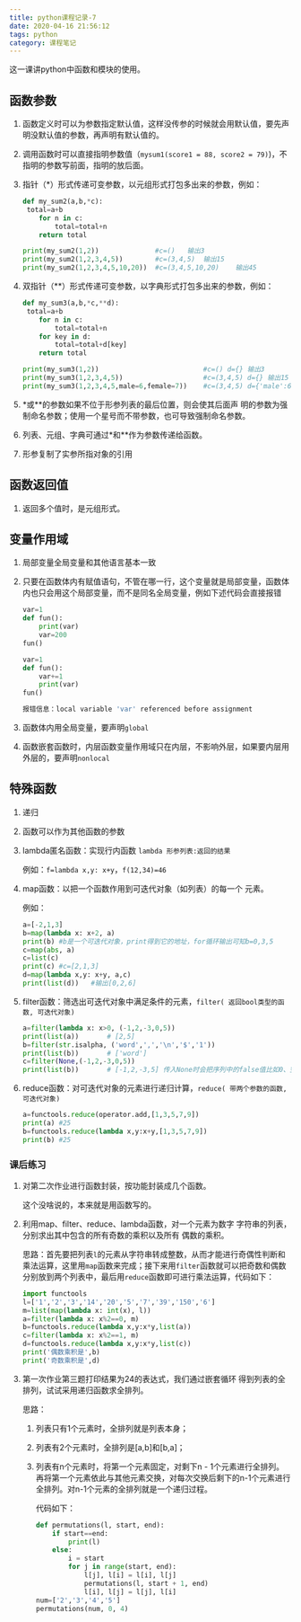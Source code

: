 ```yaml
---
title: python课程记录-7
date: 2020-04-16 21:56:12
tags: python
category: 课程笔记
---
```

这一课讲python中函数和模块的使用。

<!--more-->

## 函数参数

1. 函数定义时可以为参数指定默认值，这样没传参的时候就会用默认值，要先声明没默认值的参数，再声明有默认值的。

2. 调用函数时可以直接指明参数值（`mysum1(score1 = 88, score2 = 79)`)，不指明的参数写前面，指明的放后面。

3. 指针（*）形式传递可变参数，以元组形式打包多出来的参数，例如：

   ```python
   def my_sum2(a,b,*c):
   	total=a+b
       for n in c:
           total=total+n
       return total
   
   print(my_sum2(1,2))				#c=()	输出3
   print(my_sum2(1,2,3,4,5))		#c=(3,4,5)	输出15
   print(my_sum2(1,2,3,4,5,10,20))	#c=(3,4,5,10,20)	输出45
   ```

4. 双指针（**）形式传递可变参数，以字典形式打包多出来的参数，例如：

   ```python
   def my_sum3(a,b,*c,**d):
   	total=a+b
       for n in c:
           total=total+n
       for key in d:
           total=total+d[key]
       return total
   
   print(my_sum3(1,2))							#c=() d={} 输出3
   print(my_sum3(1,2,3,4,5))					#c=(3,4,5) d={} 输出15
   print(my_sum3(1,2,3,4,5,male=6,female=7))	#c=(3,4,5) d={'male':6,'female':7} 输出28
   ```

5. *或**的参数如果不位于形参列表的最后位置，则会使其后面声 明的参数为强制命名参数；使用一个星号而不带参数，也可导致强制命名参数。

6. 列表、元组、字典可通过*和**作为参数传递给函数。

7. 形参复制了实参所指对象的引用

## 函数返回值

1. 返回多个值时，是元组形式。

## 变量作用域

1. 局部变量全局变量和其他语言基本一致

2. 只要在函数体内有赋值语句，不管在哪一行，这个变量就是局部变量，函数体内也只会用这个局部变量，而不是同名全局变量，例如下述代码会直接报错

   ```python
   var=1
   def fun():
       print(var)
       var=200
   fun()
   
   var=1
   def fun():
       var+=1
       print(var)
   fun()
   
   报错信息：local variable 'var' referenced before assignment
   ```

3. 函数体内用全局变量，要声明`global`

4. 函数嵌套函数时，内层函数变量作用域只在内层，不影响外层，如果要内层用外层的，要声明`nonlocal`

## 特殊函数

1. 递归

2. 函数可以作为其他函数的参数

3. lambda匿名函数：实现行内函数 `lambda 形参列表:返回的结果`

   例如：`f=lambda x,y: x+y`，`f(12,34)=46`

4. map函数：以把一个函数作用到可迭代对象（如列表）的每一个 元素。

   例如：

   ```python
   a=[-2,1,3]
   b=map(lambda x: x+2, a)
   print(b)	#b是一个可迭代对象，print得到它的地址，for循环输出可知b=0,3,5
   c=map(abs, a)
   c=list(c)
   print(c)	#c=[2,1,3]
   d=map(lambda x,y: x+y, a,c)
   print(list(d))	#输出[0,2,6]
   ```

5. filter函数：筛选出可迭代对象中满足条件的元素，`filter( 返回bool类型的函数, 可迭代对象) `

   ```python
   a=filter(lambda x: x>0, (-1,2,-3,0,5))
   print(list(a))		# [2,5]
   b=filter(str.isalpha, ('word',',','\n','$','1'))
   print(list(b))		# ['word']
   c=filter(None,(-1,2,-3,0,5))
   print(list(b))		# [-1,2,-3,5] 传入None时会把序列中的false值比如0、空值等都去掉
   ```

6. reduce函数：对可迭代对象的元素进行递归计算，`reduce( 带两个参数的函数, 可迭代对象) `

   ```python
   a=functools.reduce(operator.add,[1,3,5,7,9])
   print(a)	#25
   b=functools.reduce(lambda x,y:x+y,[1,3,5,7,9])
   print(b)	#25
   ```



### 课后练习

1. 对第二次作业进行函数封装，按功能封装成几个函数。

   这个没啥说的，本来就是用函数写的。

2. 利用map、filter、reduce、lambda函数，对一个元素为数字 字符串的列表，分别求出其中包含的所有奇数的乘积以及所有 偶数的乘积。

   思路：首先要把列表`l`的元素从字符串转成整数，从而才能进行奇偶性判断和乘法运算，这里用`map`函数来完成；接下来用`filter`函数就可以把奇数和偶数分别放到两个列表中，最后用`reduce`函数即可进行乘法运算，代码如下：

   ```python
   import functools
   l=['1','2','3','14','20','5','7','39','150','6']
   m=list(map(lambda x: int(x), l))
   a=filter(lambda x: x%2==0, m)
   b=functools.reduce(lambda x,y:x*y,list(a))
   c=filter(lambda x: x%2==1, m)
   d=functools.reduce(lambda x,y:x*y,list(c))
   print('偶数乘积是',b)
   print('奇数乘积是',d)
   ```

3. 第一次作业第三题打印结果为24的表达式，我们通过嵌套循环 得到列表的全排列，试试采用递归函数求全排列。

   思路：

   1. 列表只有1个元素时，全排列就是列表本身；

   2. 列表有2个元素时，全排列是[a,b]和[b,a]；

   3. 列表有n个元素时，将第一个元素固定，对剩下n - 1个元素进行全排列。再将第一个元素依此与其他元素交换，对每次交换后剩下的n-1个元素进行全排列。对n-1个元素的全排列就是一个递归过程。

      代码如下：

      ```python
      def permutations(l, start, end):
          if start==end:
              print(l)
          else:
              i = start
              for j in range(start, end): 
                  l[j], l[i] = l[i], l[j]
                  permutations(l, start + 1, end)
                  l[i], l[j] = l[j], l[i]            
      num=['2','3','4','5']
      permutations(num, 0, 4)
      ```

      

